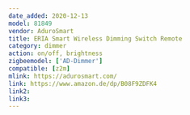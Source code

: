 ```yaml
---
date_added: 2020-12-13
model: 81849
vendor: AduroSmart
title: ERIA Smart Wireless Dimming Switch Remote
category: dimmer
action: on/off, brightness
zigbeemodel: ['AD-Dimmer']
compatible: [z2m]
mlink: https://adurosmart.com/
link: https://www.amazon.de/dp/B08F9ZDFK4
link2: 
link3: 
---
```

